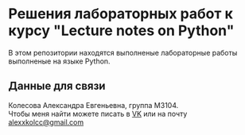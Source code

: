 # Решения лабораторных работ к курсу "Lecture notes on Python"
В этом репозитории находятся выполненые лабораторные работы выполненые на языке Python.
## Данные для связи 
Колесова Александра Евгеньевна, группа M3104.  
Чтобы меня найти можете писать в [VK](http://vk.com/alexkolc) или на почту alexxkolcc@gmail.com

